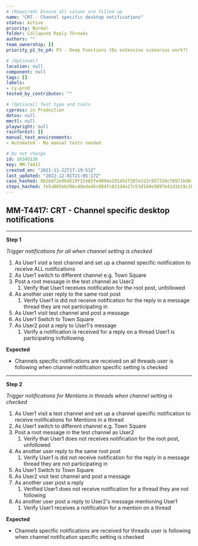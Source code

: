```yaml
---
# (Required) Ensure all values are filled up
name: "CRT - Channel specific desktop notifications"
status: Active
priority: Normal
folder: Collapsed Reply Threads
authors: ""
team_ownership: []
priority_p1_to_p4: P3 - Deep Functions (Do extensive scenarios work?)

# (Optional)
location: null
component: null
tags: []
labels:
- cy-prod
tested_by_contributor: ""

# (Optional) Test type and tools
cypress: in Production
detox: null
mmctl: null
playwright: null
rainforest: []
manual_test_environments:
- Automated - No manual tests needed

# Do not change
id: 16345136
key: MM-T4417
created_on: "2021-11-22T17:19:51Z"
last_updated: "2022-12-01T21:05:17Z"
case_hashed: 8b2e8f2e96d519f15465fe4894e291452f207e332c95732dc78971bdb73e4b2bfc07d0a77d5b8c2d51fef0ff5da3c334
steps_hashed: fe5a885eb296c48ede46c884fc031d4e27c53d104e5097e41d1b19c1b691c3c369d7d5459835683e582c24993f85b72c
---
```


<!-- (Auto-generated) Based on frontmatter's "key" and "name" -->

## MM-T4417: CRT - Channel specific desktop notifications

---

**Step 1**

_Trigger notifications for all when channel setting is checked_

1. As User1 visit a test channel and set up a channel specific notification to receive ALL notifications 
2. As User1 switch to different channel e.g. Town Square
3. Post a root message in the test channel as User2
   1. Verify that User1 receives notification for the root post, unfollowed
4. As another user reply to the same root post
   1. Verify User1 is did not receive notification for the reply in a message thread they are not participating in
5. As User1 visit test channel and post a message
6. As User1 Switch to Town Square
7. As User2 post a reply to User1's message 
   1. Verify a notification is received for a reply on a thread User1 is participating in/following

**Expected**

- Channels specific notifications are received on all threads user is following when channel notification specific setting is checked

---

**Step 2**

_Trigger notifications for Mentions in threads when channel setting is checked_

1. As User1 visit a test channel and set up a channel specific notification to receive notifications for Mentions in a thread 
2. As User1 switch to different channel e.g. Town Square
3. Post a root message in the test channel as User2
   1. Verify that User1 does not receives notification for the root post, unfollowed
4. As another user reply to the same root post
   1. Verify User1 is did not receive notification for the reply in a message thread they are not participating in
5. As User1 Switch to Town Square
6. As User2 visit test channel and post a message
7. As another user post a reply
   1. Verified User1 does not receive notification for a thread they are not following
8. As another user post a reply to User2's message mentioning User1 
   1. Verify User1 receives a notification for a mention on a thread

**Expected**

- Channels specific notifications are received for threads user is following when channel notification specific setting is checked
